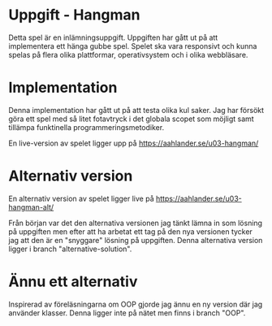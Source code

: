 # Uppgift - Hangman

Detta spel är en inlämningsuppgift. Uppgiften har gått ut på att implementera ett hänga gubbe spel. Spelet ska vara responsivt och kunna spelas på flera olika plattformar, operativsystem och i olika webbläsare.

# Implementation

Denna implementation har gått ut på att testa olika kul saker. Jag har försökt göra ett spel med så litet fotavtryck i det globala scopet som möjligt samt tillämpa funktinella
programmeringsmetodiker.

En live-version av spelet ligger upp på https://aahlander.se/u03-hangman/

# Alternativ version

En alternativ version av spelet ligger live på https://aahlander.se/u03-hangman-alt/

Från början var det den alternativa versionen jag tänkt lämna in som lösning på uppgiften men efter att ha arbetat ett tag på den nya versionen tycker jag att den är en "snyggare" lösning på uppgiften. Denna alternativa version ligger i branch "alternative-solution".

# Ännu ett alternativ

Inspirerad av föreläsningarna om OOP gjorde jag ännu en ny version där jag använder klasser. Denna ligger inte på nätet men finns i branch "OOP".
